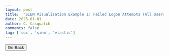 ```yaml
---
layout: post
title:  "SIEM Visualisation Example 1: Failed Logon Attempts (All Users)"
date: 2025-01-01
author: C. Casquatch
comments: false
tag: ['soc', 'siem', 'elastic']
---
```




<button onclick="history.back()">Go Back</button>
